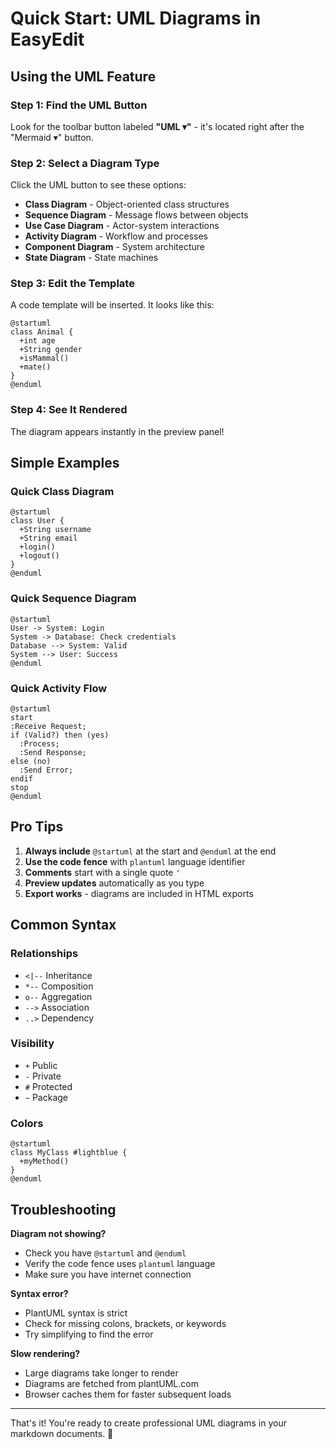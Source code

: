 # Quick Start: UML Diagrams in EasyEdit

## Using the UML Feature

### Step 1: Find the UML Button
Look for the toolbar button labeled **"UML ▾"** - it's located right after the "Mermaid ▾" button.

### Step 2: Select a Diagram Type
Click the UML button to see these options:
- **Class Diagram** - Object-oriented class structures
- **Sequence Diagram** - Message flows between objects
- **Use Case Diagram** - Actor-system interactions
- **Activity Diagram** - Workflow and processes
- **Component Diagram** - System architecture
- **State Diagram** - State machines

### Step 3: Edit the Template
A code template will be inserted. It looks like this:

```plantuml
@startuml
class Animal {
  +int age
  +String gender
  +isMammal()
  +mate()
}
@enduml
```

### Step 4: See It Rendered
The diagram appears instantly in the preview panel!

## Simple Examples

### Quick Class Diagram
```plantuml
@startuml
class User {
  +String username
  +String email
  +login()
  +logout()
}
@enduml
```

### Quick Sequence Diagram
```plantuml
@startuml
User -> System: Login
System -> Database: Check credentials
Database --> System: Valid
System --> User: Success
@enduml
```

### Quick Activity Flow
```plantuml
@startuml
start
:Receive Request;
if (Valid?) then (yes)
  :Process;
  :Send Response;
else (no)
  :Send Error;
endif
stop
@enduml
```

## Pro Tips

1. **Always include** `@startuml` at the start and `@enduml` at the end
2. **Use the code fence** with `plantuml` language identifier
3. **Comments** start with a single quote `'`
4. **Preview updates** automatically as you type
5. **Export works** - diagrams are included in HTML exports

## Common Syntax

### Relationships
- `<|--` Inheritance
- `*--` Composition
- `o--` Aggregation
- `-->` Association
- `..>` Dependency

### Visibility
- `+` Public
- `-` Private
- `#` Protected
- `~` Package

### Colors
```plantuml
@startuml
class MyClass #lightblue {
  +myMethod()
}
@enduml
```

## Troubleshooting

**Diagram not showing?**
- Check you have `@startuml` and `@enduml`
- Verify the code fence uses `plantuml` language
- Make sure you have internet connection

**Syntax error?**
- PlantUML syntax is strict
- Check for missing colons, brackets, or keywords
- Try simplifying to find the error

**Slow rendering?**
- Large diagrams take longer to render
- Diagrams are fetched from plantUML.com
- Browser caches them for faster subsequent loads

---

That's it! You're ready to create professional UML diagrams in your markdown documents. 🎉
